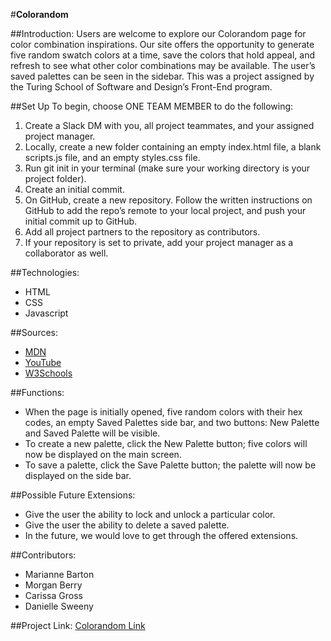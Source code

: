 #**Colorandom**

##Introduction:
Users are welcome to explore our Colorandom page for color combination inspirations. Our site offers the opportunity to generate five random swatch colors at a time, save the colors that hold appeal, and refresh to see what other color combinations may be available. The user’s saved palettes can be seen in the sidebar.
This was a project assigned by the Turing School of Software and Design’s Front-End program.

##Set Up
To begin, choose ONE TEAM MEMBER to do the following:

1. Create a Slack DM with you, all project teammates, and your assigned project manager.
2. Locally, create a new folder containing an empty index.html file, a blank scripts.js file, and an empty     styles.css file.
3. Run git init in your terminal (make sure your working directory is your project folder).
4. Create an initial commit.
5. On GitHub, create a new repository. Follow the written instructions on GitHub to add the repo’s remote to your local project, and push your initial commit up to GitHub.
6. Add all project partners to the repository as contributors.
7. If your repository is set to private, add your project manager as a collaborator as well.

##Technologies:
- HTML
- CSS
- Javascript

##Sources:
  - [MDN](http://developer.mozilla.org/en-US/)
  - [YouTube](https://www.youtube.com/)
  - [W3Schools](https://www.w3schools.com/)

##Functions:
- When the page is initially opened, five random colors with their hex codes, an empty
  Saved Palettes side bar, and two buttons: New Palette and Saved Palette will be visible.
- To create a new palette, click the New Palette button; five colors will now be displayed on the main screen.
- To save a palette, click the Save Palette button; the palette will now be displayed on the side bar.

##Possible Future Extensions:
- Give the user the ability to lock and unlock a particular color.
- Give the user the ability to delete a saved palette.
- In the future, we would love to get through the offered extensions.

##Contributors:
  - Marianne Barton
  - Morgan Berry
  - Carissa Gross
  - Danielle Sweeny

##Project Link:
[Colorandom Link](https://github.com/mhbarton/colorandom_group_project)
